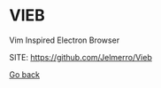# VIEB
 
 Vim Inspired Electron Browser
 
 SITE: https://github.com/Jelmerro/Vieb

 [Go back](https://portable-linux-apps.github.io/apps.html)
